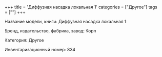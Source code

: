 +++
title = 'Диффузная насадка локальная 1'
categories = ["Другое"]
tags = [""]
+++

Название модели, книги: Диффузная насадка локальная 1

Бренд, издательство, фабрика, завод: Корп

Категория: Другое

Инвентаризационный номер: 834

